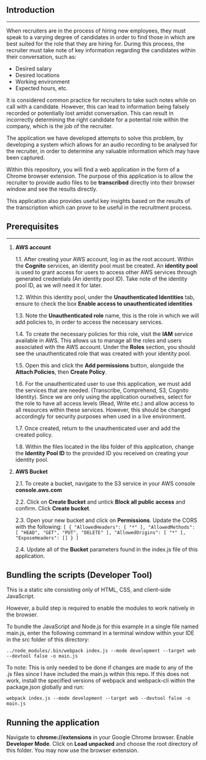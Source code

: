 ## Introduction
---------------
When recruiters are in the process of hiring new employees, they must speak to a varying degree of candidates in order to find those in which are best suited for the role that they are hiring for. During this process, the recruiter must take note of key information regarding the candidates within their conversation, such as:

- Desired salary
- Desired locations
- Working environment
- Expected hours, etc.

It is considered common practice for recruiters to take such notes while on call with a candidate. However, this can lead to information being falsely recorded or potentially lost amidst conversation. This can result in incorrectly determining the right candidate for a potential role within the company, which is the job of the recruiter.

The application we have developed attempts to solve this problem, by developing a system which allows for an audio recording to be analysed for the recruiter, in order to determine any valuable information which may have been captured.

Within this repository, you will find a web application in the form of a Chrome browser extension. The purpose of this application is to allow the recruiter to provide audio files to be **transcribed** directly into their browser window and see the results directly.

This application also provides useful key insights based on the results of the transcription which can prove to be useful in the recruitment process.

## Prerequisites
-------------
1. **AWS account**

    1.1. After creating your AWS account, log in as the root account. Within the **Cognito** services, an identity pool must be created. An **identity pool** is used to grant access for users to access other AWS services through generated credentials (An identity pool ID). Take note of the identity pool ID, as we will need it for later.

    1.2. Within this identity pool, under the **Unauthenticated Identities** tab, ensure to check the box **Enable access to unauthenticated identities**

    1.3. Note the **Unauthenticated role** name, this is the role in which we will add policies to, in order to access the necessary services.

    1.4. To create the necessary policies for this role, visit the **IAM** service available in AWS. This allows us to manage all the roles and users associated with the AWS account. Under the **Roles** section, you should see the unauthenticated role that was created with your identity pool.

    1.5. Open this and click the **Add permissions** button, alongside the **Attach Policies**, then **Create Policy**.

    1.6. For the unauthenticated user to use this application, we must add the services that are needed. (Transcribe, Comprehend, S3, Cognito Identity). Since we are only using the application ourselves, select for the role to have all access levels
    (Read, Write etc.) and allow access to all resources within these services. However, this should be changed accordingly for security purposes when used in a live environment.

    1.7. Once created, return to the unauthenticated user and add the created policy.

    1.8. Within the files located in the libs folder of this application, change the **Identity Pool ID** to the provided ID you received on creating your identity pool.

2. **AWS Bucket**

    2.1. To create a bucket, navigate to the S3 service in your AWS console **console.aws.com**

    2.2. Click on **Create Bucket** and untick **Block all public access** and confirm. Click **Create bucket**. 

    2.3. Open your new bucket and click on **Permissions**. Update the CORS with the following:
    `[
        {
            "AllowedHeaders": [
                "*"
            ],
            "AllowedMethods": [
                "HEAD",
                "GET",
                "PUT",
                "DELETE"
            ],
            "AllowedOrigins": [
                "*"
            ],
            "ExposeHeaders": []
        }
    ]`
    
    2.4. Update all of the **Bucket** parameters found in the index.js file of this application.


## Bundling the scripts (Developer Tool)
This is a static site consisting only of HTML, CSS, and client-side JavaScript. 

However, a build step is required to enable the modules to work natively in the browser.

To bundle the JavaScript and Node.js for this example in a single file named main.js, 
enter the following command in a terminal window within your IDE in the src folder of this directory:

`../node_modules/.bin/webpack index.js --mode development --target web --devtool false -o main.js`

To note: This is only needed to be done if changes are made to any of the .js files since I have included the main.js within this repo. If this does not work, install the specified versions of webpack and webpack-cli within the package.json globally and run:

`webpack index.js --mode development --target web --devtool false -o main.js`


## Running the application
Navigate to **chrome://extensions** in your Google Chrome browser. Enable **Developer Mode**. Click on **Load unpacked** and choose the root directory of this folder. You may now use the browser extension.
